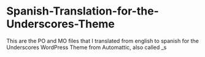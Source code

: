 # Spanish-Translation-for-the-Underscores-Theme
This are the PO and MO files that I translated from english to spanish for the Underscores WordPress Theme from Automattic, also called _s
